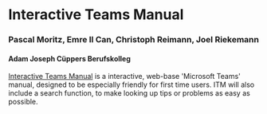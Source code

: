 # Interactive Teams Manual

### Pascal Moritz, Emre Il Can, Christoph Reimann, Joel Riekemann

#### Adam Joseph Cüppers Berufskolleg

[Interactive Teams Manual](https://github.com/h0useofdupree/InteractiveTeamsManual) is a interactive, web-base 'Microsoft Teams' manual, designed to be especially friendly for first time users. ITM will also include a search function, to make looking up tips or problems as easy as possible.


